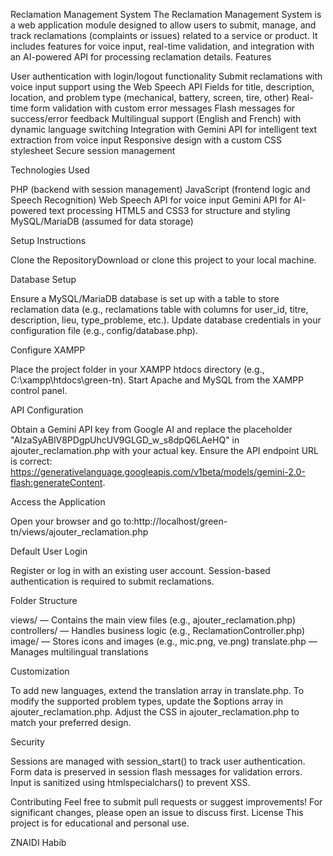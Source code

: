 Reclamation Management System
The Reclamation Management System is a web application module designed to allow users to submit, manage, and track reclamations (complaints or issues) related to a service or product. It includes features for voice input, real-time validation, and integration with an AI-powered API for processing reclamation details.
Features

User authentication with login/logout functionality
Submit reclamations with voice input support using the Web Speech API
Fields for title, description, location, and problem type (mechanical, battery, screen, tire, other)
Real-time form validation with custom error messages
Flash messages for success/error feedback
Multilingual support (English and French) with dynamic language switching
Integration with Gemini API for intelligent text extraction from voice input
Responsive design with a custom CSS stylesheet
Secure session management

Technologies Used

PHP (backend with session management)
JavaScript (frontend logic and Speech Recognition)
Web Speech API for voice input
Gemini API for AI-powered text processing
HTML5 and CSS3 for structure and styling
MySQL/MariaDB (assumed for data storage)

Setup Instructions

Clone the RepositoryDownload or clone this project to your local machine.

Database Setup  

Ensure a MySQL/MariaDB database is set up with a table to store reclamation data (e.g., reclamations table with columns for user_id, titre, description, lieu, type_probleme, etc.).
Update database credentials in your configuration file (e.g., config/database.php).


Configure XAMPP  

Place the project folder in your XAMPP htdocs directory (e.g., C:\xampp\htdocs\green-tn).
Start Apache and MySQL from the XAMPP control panel.


API Configuration  

Obtain a Gemini API key from Google AI and replace the placeholder "AIzaSyABlV8PDgpUhcUV9GLGD_w_s8dpQ6LAeHQ" in ajouter_reclamation.php with your actual key.
Ensure the API endpoint URL is correct: https://generativelanguage.googleapis.com/v1beta/models/gemini-2.0-flash:generateContent.


Access the Application  

Open your browser and go to:http://localhost/green-tn/views/ajouter_reclamation.php


Default User Login  

Register or log in with an existing user account. Session-based authentication is required to submit reclamations.



Folder Structure

views/ — Contains the main view files (e.g., ajouter_reclamation.php)
controllers/ — Handles business logic (e.g., ReclamationController.php)
image/ — Stores icons and images (e.g., mic.png, ve.png)
translate.php — Manages multilingual translations

Customization

To add new languages, extend the translation array in translate.php.
To modify the supported problem types, update the $options array in ajouter_reclamation.php.
Adjust the CSS in ajouter_reclamation.php to match your preferred design.

Security

Sessions are managed with session_start() to track user authentication.
Form data is preserved in session flash messages for validation errors.
Input is sanitized using htmlspecialchars() to prevent XSS.

Contributing
Feel free to submit pull requests or suggest improvements! For significant changes, please open an issue to discuss first.
License
This project is for educational and personal use.

ZNAIDI Habib
